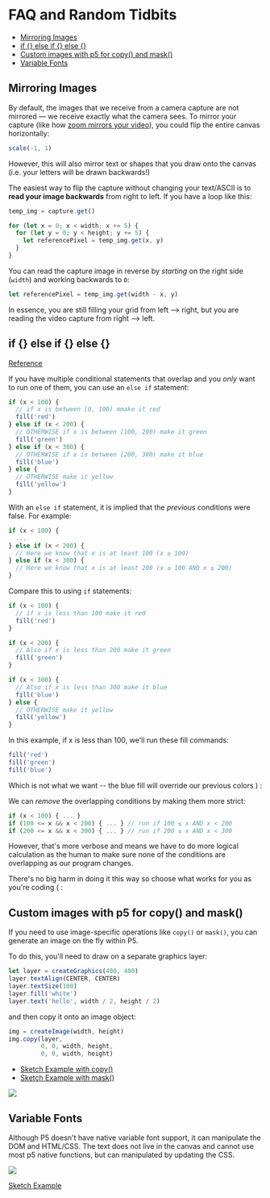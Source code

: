 # FAQ and Random Tidbits

* [Mirroring Images](#mirroring-images)
* [if {} else if {} else {}](#if--elseif--else)
* [Custom images with p5 for copy() and mask()](#custom-images-with-p5-for-copy-and-mask)
* [Variable Fonts](#variable-fonts)

## Mirroring Images

By default, the images that we receive from a camera capture are not mirrored — we receive exactly what the camera sees. To mirror your capture (like how [zoom mirrors your video](https://www.pocket-lint.com/apps/news/152025-why-is-zoom-video-backwards-and-how-to-fix-it)), you could flip the entire canvas horizontally:

```js
scale(-1, 1)
```

However, this will also mirror text or shapes that you draw onto the canvas (i.e. your letters will be drawn backwards!)

The easiest way to flip the capture without changing your text/ASCII is to **read your image backwards** from right to left. If you have a loop like this:

```js
temp_img = capture.get()

for (let x = 0; x < width; x += 5) {
  for (let y = 0; y < height; y += 5) {
    let referencePixel = temp_img.get(x, y)
  }
}
```

You can read the capture image in reverse by _starting_ on the right side (`width`) and working backwards to `0`:

```js
let referencePixel = temp_img.get(width - x, y)
```

In essence, you are still filling your grid from left --> right, but you are reading the video capture from right --> left.

## if {} else if {} else {}

[Reference](https://developer.mozilla.org/en-US/docs/Web/JavaScript/Reference/Statements/if...else)

If you have multiple conditional statements that overlap and you _only_ want to run one of them, you can use an `else if` statement:

```js
if (x < 100) {
  // if x is between [0, 100) mmake it red
  fill('red')
} else if (x < 200) {
  // OTHERWISE if x is between [100, 200) make it green
  fill('green')
} else if (x < 300) {
  // OTHERWISE if x is between [200, 300) make it blue
  fill('blue')
} else {
  // OTHERWISE make it yellow
  fill('yellow')
}
```

With an `else if` statement, it is implied that the _previous_ conditions were false. For example:

```js
if (x < 100) {
  ...
} else if (x < 200) { 
  // Here we know that x is at least 100 (x ≥ 100)
} else if (x < 300) {
  // Here we know that x is at least 200 (x ≥ 100 AND x ≥ 200)
}
```

Compare this to using `if` statements:

```js
if (x < 100) {
  // if x is less than 100 make it red
  fill('red')
} 

if (x < 200) {
  // Also if x is less than 200 make it green
  fill('green')
}

if (x < 300) {
  // Also if x is less than 300 make it blue
  fill('blue')
} else {
  // OTHERWISE make it yellow
  fill('yellow')
}
```

In this example, if x is less than 100, we'll run these fill commands:

```js
fill('red')
fill('green')
fill('blue')
```

Which is not what we want -- the blue fill will override our previous colors ) :

We can _remove_ the overlapping conditions by making them more strict:

```js
if (x < 100) { ... }
if (100 <= x && x < 200) { ... } // run if 100 ≤ x AND x < 200
if (200 <= x && x < 300) { ... } // run if 200 ≤ x AND x < 300

```

However, that's more verbose and means we have to do more logical calculation as the human to make sure none of the conditions are overlapping as our program changes. 

There's no big harm in doing it this way so choose what works for you as you're coding ( :

## Custom images with p5 for copy() and mask()

If you need to use image-specific operations like `copy()` or `mask()`, you can generate an image on the fly within P5.

To do this, you'll need to draw on a separate graphics layer:

```js
let layer = createGraphics(400, 400)
layer.textAlign(CENTER, CENTER)
layer.textSize(100)
layer.fill('white')
layer.text('hello', width / 2, height / 2)
```

and then copy it onto an image object:

```js
img = createImage(width, height)
img.copy(layer, 
         0, 0, width, height, 
         0, 0, width, height)
```

* [Sketch Example with copy()](https://editor.p5js.org/kyeah/sketches/s3RTOYFrU)
* [Sketch Example with mask()](https://editor.p5js.org/kyeah/sketches/v-NylzfyT)

<img src="https://lh3.googleusercontent.com/pw/ACtC-3eX5MHDJtMRhZ1PabJdF1yacAiuFKK5IQIZEPSwtNiCGlAPOwxMWRy40PIaREXP2_NQ7Y0IS943mfLmCHdYJtCCW7nf9-cSHiqEnp_dJEEezEkDhwjr4qpGjyVKvKacSMsphrPDKLmiVzWL8O7L3NLYtw=s800-no" style="max-width:400px"/>

## Variable Fonts

Although P5 doesn't have native variable font support, it can manipulate the DOM and HTML/CSS. The text does not live in the canvas and cannot use most p5 native 
functions, but can manipulated by updating the CSS.

![](https://lh3.googleusercontent.com/pw/ACtC-3ffvF6YWuPTX-BwPrwPZmL-322SBsk5l8OfPZzzlakGxCOkMN2n3e5mIW6pGYccKnFhWvIdEGao3FGFYfDa8KbP-ATNr1VFgI5Xyp-zjGz-C6RLi-1k9pZw3CCVfXK17vEY-gOGx6WY_iD0kzTcL__3RA=w392-h356-no?authuser=0)

[Sketch Example](https://editor.p5js.org/kyeah/sketches/JBdfVROrw)
